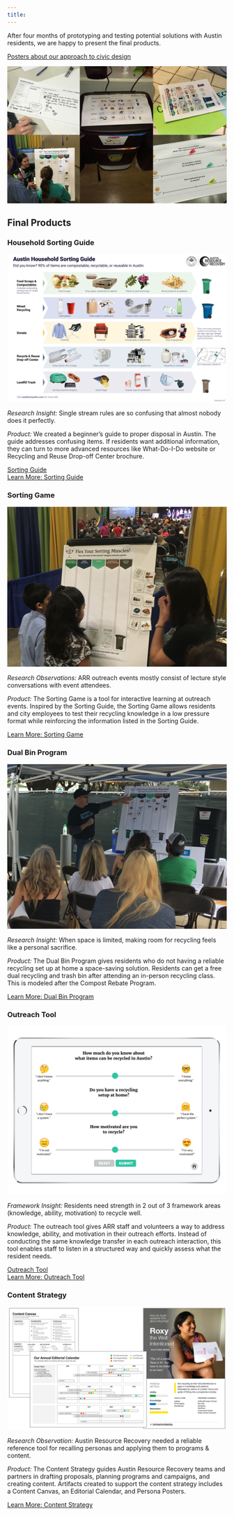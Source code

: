 ```yaml
---
title:
---
```


After four months of prototyping and testing potential solutions with Austin residents, we are happy to present the final products.

[Posters about our approach to civic design](https://drive.google.com/file/d/0B5EhpaXrJI6hT0RVajZfR0k4SEk/view?usp=sharing)

![FinalProductsCollage.jpg](/uploads/FinalProductsCollage.jpg)

## Final Products

### Household Sorting Guide

![SortGuide_FinalPoster.jpg](/uploads/SortGuide_FinalPoster.jpg)

*Research Insight:* Single stream rules are so confusing that almost nobody does it perfectly.

*Product:* We created a beginner’s guide to proper disposal in Austin. The guide addresses confusing items. If residents want additional information, they can turn to more advanced resources like What-Do-I-Do website or Recycling and Reuse Drop-off Center brochure.

[Sorting Guide](https://drive.google.com/file/d/0B1h7yUJL74THS3JQVm5GYm9HSkE/view?usp=sharing)\
[Learn More: Sorting Guide](https://drive.google.com/file/d/0B1h7yUJL74THaUNKQnhNUndvRVk/view?usp=sharing)

### Sorting Game

![SortingGame2.jpg](/uploads/SortingGame2.jpg)

*Research Observations:* ARR outreach events mostly consist of lecture style conversations with event attendees.

*Product:* The Sorting Game is a tool for interactive learning at outreach events. Inspired by the Sorting Guide, the Sorting Game allows residents and city employees to test their recycling knowledge in a low pressure format while reinforcing the information listed in the Sorting Guide.

[Learn More: Sorting Game](https://drive.google.com/file/d/0B5EhpaXrJI6hSUxydWl6VHI4LXM/view?usp=sharing)

### Dual Bin Program

![DualBinProgram2.jpg](/uploads/DualBinProgram2.jpg)

*Research Insight:* When space is limited, making room for recycling feels like a personal sacrifice.

*Product:* The Dual Bin Program gives residents who do not having a reliable recycling set up at home a space-saving solution. Residents can get a free dual recycling and trash bin after attending an in-person recycling class. This is modeled after the Compost Rebate Program.

[Learn More: Dual Bin Program](https://drive.google.com/file/d/0B5EhpaXrJI6hNVB6RE9CeXY0N2c/view?usp=sharing)

### Outreach Tool

![OutreachTool Digital with iPad.png](/uploads/OutreachTool%20Digital%20with%20iPad.png)

*Framework Insight:* Residents need strength in 2 out of 3 framework areas (knowledge, ability, motivation) to recycle well.

*Product:* The outreach tool gives ARR staff and volunteers a way to address knowledge, ability, and motivation in their outreach efforts. Instead of conducting the same knowledge transfer in each outreach interaction, this tool enables staff to listen in a structured way and quickly assess what the resident needs.

[Outreach Tool](https://cityofaustin.github.io/arr-outreach-tool/)\
[Learn More: Outreach Tool](https://drive.google.com/file/d/0B5EhpaXrJI6hazltNHo3ZEdvMFE/view?usp=sharing)

### Content Strategy

![ContentStrategyAssets.png](/uploads/ContentStrategyAssets.png)

*Research Observation:* Austin Resource Recovery needed a reliable reference tool for recalling personas and applying them to programs & content.

*Product:* The Content Strategy guides Austin Resource Recovery teams and partners in drafting proposals, planning programs and campaigns, and creating content. Artifacts created to support the content strategy includes a Content Canvas, an Editorial Calendar, and Persona Posters.

[Learn More: Content Strategy](https://drive.google.com/file/d/0B5EhpaXrJI6hS1E3VDg0bWRqMmc/view?usp=sharing)
